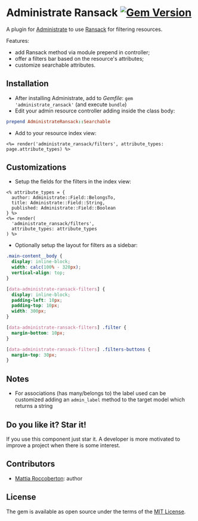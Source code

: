 # Administrate Ransack [![Gem Version](https://badge.fury.io/rb/administrate_ransack.svg)](https://badge.fury.io/rb/administrate_ransack)
A plugin for [Administrate](https://github.com/thoughtbot/administrate) to use [Ransack](https://github.com/activerecord-hackery/ransack) for filtering resources.

Features:
- add Ransack method via module prepend in controller;
- offer a filters bar based on the resource's attributes;
- customize searchable attributes.

## Installation
- After installing Administrate, add to *Gemfile*: `gem 'administrate_ransack'` (and execute `bundle`)
- Edit your admin resource controller adding inside the class body:
```rb
prepend AdministrateRansack::Searchable
```
- Add to your resource index view:
```erb
<%= render('administrate_ransack/filters', attribute_types: page.attribute_types) %>
```

## Customizations
- Setup the fields for the filters in the index view:
```erb
<% attribute_types = {
  author: Administrate::Field::BelongsTo,
  title: Administrate::Field::String,
  published: Administrate::Field::Boolean
} %>
<%= render(
  'administrate_ransack/filters',
  attribute_types: attribute_types
) %>
```
- Optionally setup the layout for filters as a sidebar:
```css
.main-content__body {
  display: inline-block;
  width: calc(100% - 320px);
  vertical-align: top;
}

[data-administrate-ransack-filters] {
  display: inline-block;
  padding-left: 10px;
  padding-top: 10px;
  width: 300px;
}

[data-administrate-ransack-filters] .filter {
  margin-bottom: 10px;
}

[data-administrate-ransack-filters] .filters-buttons {
  margin-top: 30px;
}
```

## Notes
- For associations (has many/belongs to) the label used can be customized adding an `admin_label` method to the target model which returns a string

## Do you like it? Star it!
If you use this component just star it. A developer is more motivated to improve a project when there is some interest.

## Contributors
- [Mattia Roccoberton](https://blocknot.es/): author

## License
The gem is available as open source under the terms of the [MIT License](https://opensource.org/licenses/MIT).

